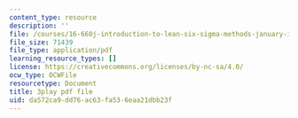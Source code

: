 ```yaml
---
content_type: resource
description: ''
file: /courses/16-660j-introduction-to-lean-six-sigma-methods-january-iap-2012/da572ca9dd76ac63fa536eaa21dbb23f_S_VLW77bN5E.pdf
file_size: 71439
file_type: application/pdf
learning_resource_types: []
license: https://creativecommons.org/licenses/by-nc-sa/4.0/
ocw_type: OCWFile
resourcetype: Document
title: 3play pdf file
uid: da572ca9-dd76-ac63-fa53-6eaa21dbb23f
---
```

